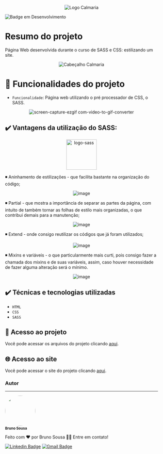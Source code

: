 <div align="center">
 
![Logo Calmaria](https://github.com/brunornsousa92/calmaria-spa/assets/17336588/ef029e40-2240-45af-89ed-cc45853b96bf)

</div>

![Badge em Desenvolvimento](https://img.shields.io/badge/STATUS-FINALIZADO-blue)

# Resumo do projeto
Página Web desenvolvida durante o curso de SASS e CSS: estilizando um site.

<div align="center"> 

![Cabeçalho Calmaria](https://github.com/brunornsousa92/calmaria-spa/assets/17336588/72f4ed3c-adb1-4dc7-82c6-f62352bcaf6c)

</div>

# :hammer: Funcionalidades do projeto

- `Funcionalidade`: Página web utilizando o pré processador de CSS, o SASS.

<div align="center">
  
![screen-capture-ezgif com-video-to-gif-converter](https://github.com/brunornsousa92/calmaria-spa/assets/17336588/49b89dcc-1a16-4324-bc35-d5c29af8feb3)

</div>  

## ✔️ Vantagens da utilização do SASS:

<div align="center" >

<img src="https://github.com/brunornsousa92/calmaria-spa/assets/17336588/4945ef90-0203-40f3-aa87-671f8c7a227d" alt="logo-sass" width="100"/>

</div> 

◾ Aninhamento de estilizações - que facilita bastante na organização do código; <br>
<div align="center">

![image](https://github.com/brunornsousa92/calmaria-spa/assets/17336588/f9194bc5-4959-4318-8bef-0addbaa5c44d)
  
</div>

◾ Partial - que mostra a importância de separar as partes da página, com intuito de também tornar as folhas de estilo mais organizadas, o que contribui demais para a manutenção; <br>

<div align="center">
  
  ![image](https://github.com/brunornsousa92/calmaria-spa/assets/17336588/940b76a2-d21a-43c5-9c81-4c17ae09c27a)
  
</div>

◾ Extend - onde consigo reutilizar os códigos que já foram utilizados; <br>

<div align="center">
  
  ![image](https://github.com/brunornsousa92/calmaria-spa/assets/17336588/0c23db98-a125-4415-848f-4611824763a8)

</div>

◾ Mixins e variáveis - o que particularmente mais curti, pois consigo fazer a chamada dos mixins e de suas variáveis, assim, caso houver necessidade de fazer alguma alteração será o mínimo.

<div align="center">
  
  ![image](https://github.com/brunornsousa92/calmaria-spa/assets/17336588/7a2cb657-2309-43ae-97f0-ed0a65c28cad)
  
</div>

## ✔️ Técnicas e tecnologias utilizadas

- ``HTML``
- ``CSS``
- ``SASS``

## 📁 Acesso ao projeto
Você pode acessar os arquivos do projeto clicando [aqui](https://github.com/brunornsousa92/calmaria-spa).

## :globe_with_meridians: Acesso ao site
Você pode acessar o site do projeto clicando [aqui](https://calmaria-spa-ashy.vercel.app/).

### Autor
---

<a href="https://github.com/brunornsousa92">
 <img style="border-radius: 50%;" src="https://avatars.githubusercontent.com/u/17336588?v=4" width="100px;" alt=""/>
 <br />
 <sub><b>Bruno Sousa</b></sub></a>


Feito com ❤️ por Bruno Sousa 👋🏽 Entre em contato!

[![Linkedin Badge](https://img.shields.io/badge/-Bruno_Sousa-blue?style=flat-square&logo=Linkedin&logoColor=white&link=https://www.linkedin.com/in/brunornsousa/)](https://www.linkedin.com/in/brunornsousa/) 
[![Gmail Badge](https://img.shields.io/badge/-brunornsousa@gmail.com-c14438?style=flat-square&logo=Gmail&logoColor=white&link=mailto:brunornsousa@gmail.com)](mailto:brunornsousa@gmail.com)
